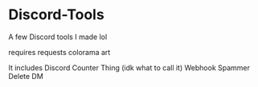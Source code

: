 # Discord-Tools
A few Discord tools I made lol

requires
requests
colorama
art

It includes 
Discord Counter Thing (idk what to call it)
Webhook Spammer
Delete DM

